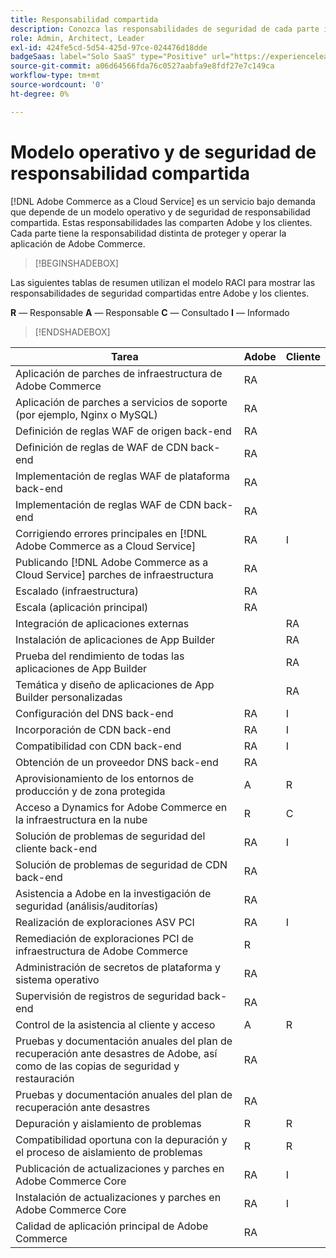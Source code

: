 ```yaml
---
title: Responsabilidad compartida
description: Conozca las responsabilidades de seguridad de cada parte involucrada en su  [!DNL Adobe Commerce as a Cloud Service] proyecto.
role: Admin, Architect, Leader
exl-id: 424fe5cd-5d54-425d-97ce-024476d18dde
badgeSaas: label="Solo SaaS" type="Positive" url="https://experienceleague.adobe.com/es/docs/commerce/user-guides/product-solutions" tooltip="Solo se aplica a los proyectos de Adobe Commerce as a Cloud Service y Adobe Commerce Optimizer (infraestructura de SaaS administrada por Adobe)."
source-git-commit: a06d64566fda76c0527aabfa9e8fdf27e7c149ca
workflow-type: tm+mt
source-wordcount: '0'
ht-degree: 0%

---
```


# Modelo operativo y de seguridad de responsabilidad compartida

[!DNL Adobe Commerce as a Cloud Service] es un servicio bajo demanda que depende de un modelo operativo y de seguridad de responsabilidad compartida. Estas responsabilidades las comparten Adobe y los clientes. Cada parte tiene la responsabilidad distinta de proteger y operar la aplicación de Adobe Commerce.

>[!BEGINSHADEBOX]

Las siguientes tablas de resumen utilizan el modelo RACI para mostrar las responsabilidades de seguridad compartidas entre Adobe y los clientes.

**R** — Responsable
**A** — Responsable
**C** — Consultado
**I** — Informado

>[!ENDSHADEBOX]

| Tarea | Adobe | Cliente |
| --- | --- | --- |
| Aplicación de parches de infraestructura de Adobe Commerce | RA | |
| Aplicación de parches a servicios de soporte (por ejemplo, Nginx o MySQL) | RA | |
| Definición de reglas WAF de origen back-end | RA | |
| Definición de reglas de WAF de CDN back-end | RA | |
| Implementación de reglas WAF de plataforma back-end | RA | |
| Implementación de reglas WAF de CDN back-end | RA | |
| Corrigiendo errores principales en [!DNL Adobe Commerce as a Cloud Service] | RA | I |
| Publicando [!DNL Adobe Commerce as a Cloud Service] parches de infraestructura | RA | |
| Escalado (infraestructura) | RA | |
| Escala (aplicación principal) | RA | |
| Integración de aplicaciones externas | | RA |
| Instalación de aplicaciones de App Builder | | RA |
| Prueba del rendimiento de todas las aplicaciones de App Builder | | RA |
| Temática y diseño de aplicaciones de App Builder personalizadas | | RA |
| Configuración del DNS back-end | RA | I |
| Incorporación de CDN back-end | RA | I |
| Compatibilidad con CDN back-end | RA | I |
| Obtención de un proveedor DNS back-end | RA | |
| Aprovisionamiento de los entornos de producción y de zona protegida | A | R |
| Acceso a Dynamics for Adobe Commerce en la infraestructura en la nube | R | C |
| Solución de problemas de seguridad del cliente back-end | RA | I |
| Solución de problemas de seguridad de CDN back-end | RA | |
| Asistencia a Adobe en la investigación de seguridad (análisis/auditorías) | RA | |
| Realización de exploraciones ASV PCI | RA | I |
| Remediación de exploraciones PCI de infraestructura de Adobe Commerce | R | |
| Administración de secretos de plataforma y sistema operativo | RA | |
| Supervisión de registros de seguridad back-end | RA | |
| Control de la asistencia al cliente y acceso | A | R |
| Pruebas y documentación anuales del plan de recuperación ante desastres de Adobe, así como de las copias de seguridad y restauración | RA | |
| Pruebas y documentación anuales del plan de recuperación ante desastres | RA | |
| Depuración y aislamiento de problemas | R | R |
| Compatibilidad oportuna con la depuración y el proceso de aislamiento de problemas | R | R |
| Publicación de actualizaciones y parches en Adobe Commerce Core | RA | I |
| Instalación de actualizaciones y parches en Adobe Commerce Core | RA | I |
| Calidad de aplicación principal de Adobe Commerce | RA | |
